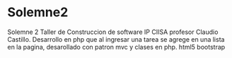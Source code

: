 # Solemne2
Solemne 2 Taller de Construccion de software
IP CIISA
profesor Claudio Castillo.
Desarrollo en php que al ingresar una tarea se agrege en una lista en la pagina, desarollado con patron mvc y clases en php.
html5
bootstrap
